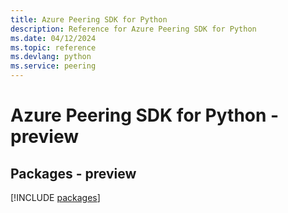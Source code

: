 ```yaml
---
title: Azure Peering SDK for Python
description: Reference for Azure Peering SDK for Python
ms.date: 04/12/2024
ms.topic: reference
ms.devlang: python
ms.service: peering
---
```

# Azure Peering SDK for Python - preview
## Packages - preview
[!INCLUDE [packages](peering-index.md)]